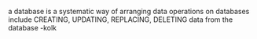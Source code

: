 a database is a systematic way of arranging data
operations on databases include CREATING, UPDATING, REPLACING, DELETING data from the database
-kolk
